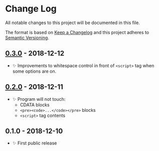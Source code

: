 # Change Log

All notable changes to this project will be documented in this file.

The format is based on [Keep a Changelog](http://keepachangelog.com/)
and this project adheres to [Semantic Versioning](http://semver.org/).

## [0.3.0] - 2018-12-12

- ✨ Improvements to whitespace control in front of `<script>` tag when some options are on.

## [0.2.0] - 2018-12-11

- ✨ Program will not touch:
  * CDATA blocks
  * `<pre><code>...</code></pre>` blocks
  * `<script>` tag contents

## 0.1.0 - 2018-12-10

- ✨ First public release

[0.3.0]: https://bitbucket.org/codsen/html-crush/branches/compare/v0.3.0%0Dv0.2.1#diff
[0.2.0]: https://bitbucket.org/codsen/html-crush/branches/compare/v0.2.0%0Dv0.1.3#diff
